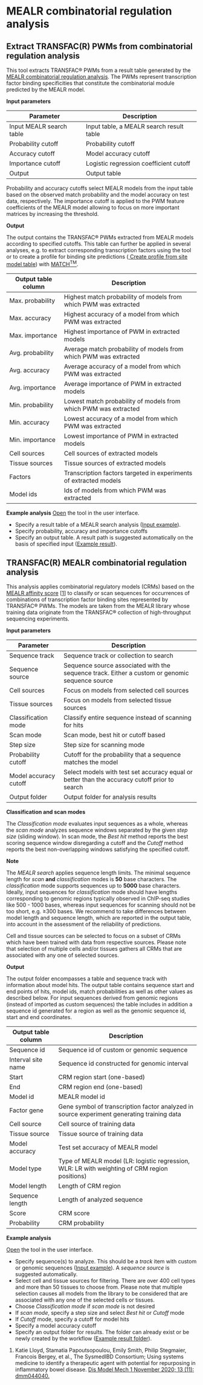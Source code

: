 # MEALR combinatorial regulation analysis
## Extract TRANSFAC(R) PWMs from combinatorial regulation analysis
This tool extracts TRANSFAC&#174; PWMs from a result table generated by the <a href="https://platform.genexplain.com/bioumlweb/#de=analyses/Methods/MEALR%20combinatorial%20regulation%20analysis/TRANSFAC(R)%20MEALR%20combinatorial%20regulation%20analysis">MEALR combinatorial regulation analysis</a>.
The PWMs represent transcription factor binding specificities that constitute the combinatorial
module predicted by the MEALR model.

**Input parameters**

<table>
<thead>
<tr>
<th>Parameter</th>
<th>Description</th>
</tr>
</thead>
<tbody>
<tr>
<td>Input MEALR search table</td>
<td>Input table, a MEALR search result table</td>
</tr>
<tr>
<td>Probability cutoff</td>
<td>Probability cutoff</td>
</tr>
<tr>
<td>Accuracy cutoff</td>
<td>Model accuracy cutoff</td>
</tr>
<tr>
<td>Importance cutoff</td>
<td>Logistic regression coefficient cutoff</td>
</tr>
<tr>
<td>Output</td>
<td>Output table</td>
</tr>
</tbody>
</table>
Probability and accuracy cutoffs select MEALR models from the input table based on the observed
match probability and the model accuracy on test data, respectively. The importance cutoff is
applied to the PWM feature coefficients of the MEALR model allowing to focus on more important
matrices by increasing the threshold.

**Output**

The output contains the TRANSFAC&#174; PWMs extracted from MEALR models according to specified
cutoffs. This table can further be applied in several analyses, e.g. to extract corresponding
transcription factors using the tool <a href=""></a> or to create a profile for binding site
predictions (<a href="https://test2.genexplain.com/bioumlweb/#de=analyses/Methods/Site%20analysis/Create%20profile%20from%20site%20model%20table">
Create profile from site model table</a>) with <a href="https://test2.genexplain.com/bioumlweb/#de=analyses/Methods/Site%20analysis/TRANSFAC(R)%20Match(TM)%20for%20tracks">MATCH<sup>TM</sup></a>.

<table>
<thead>
<tr>
<th>Output table column</th>
<th>Description</th>
</tr>
</thead>
<tbody>
<tr>
<td>Max. probability</td>
<td>Highest match probability of models from which PWM was extracted</td>
</tr>
<tr>
<td>Max. accuracy</td>
<td>Highest accuracy of a model from which PWM was extracted</td>
</tr>
<tr>
<td>Max. importance</td>
<td>Highest importance of PWM in extracted models</td>
</tr>
<tr>
<td>Avg. probability</td>
<td>Average match probability of models from which PWM was extracted</td>
</tr>
<tr>
<td>Avg. accuracy</td>
<td>Average accuracy of a model from which PWM was extracted</td>
</tr>
<tr>
<td>Avg. importance</td>
<td>Average importance of PWM in extracted models</td>
</tr>
<tr>
<td>Min. probability</td>
<td>Lowest match probability of models from which PWM was extracted</td>
</tr>
<tr>
<td>Min. accuracy</td>
<td>Lowest accuracy of a model from which PWM was extracted</td>
</tr>
<tr>
<td>Min. importance</td>
<td>Lowest importance of PWM in extracted models</td>
</tr>
<tr>
<td>Cell sources</td>
<td>Cell sources of extracted models</td>
</tr>
<tr>
<td>Tissue sources</td>
<td>Tissue sources of extracted models</td>
</tr>
<tr>
<td>Factors</td>
<td>Transcription factors targeted in experiments of extracted models</td>
</tr>
<tr>
<td>Model ids</td>
<td>Ids of models from which PWM was extracted</td>
</tr>
</tbody>
</table>

**Example analysis**
<a href="https://platform.genexplain.com/bioumlweb/#de=analyses/Methods/MEALR%20combinatorial%20regulation%20analysis/Extract%20TRANSFAC(R)%20PWMs%20from%20combinatorial%20regulation%20analysis">Open</a> the tool in the user interface.

- Specify a result table of a MEALR search analysis ([Input example](https://platform.genexplain.com/bioumlweb/#de=data%2FExamples%2FCombinatorial+regulation+analysis+of+TAL1%2FData%2FTAL1+track+%28Combinatorial+regulatory+analysis%29%2FMEALR+predictions%2FMEALR+search+result)).
- Specify probability, accuracy and importance cutoffs
- Specify an output table. A result path is suggested automatically on the basis of specified input (<a href="https://platform.genexplain.com/bioumlweb/#de=data/Examples/Combinatorial%20regulation%20analysis%20of%20TAL1/Data/TAL1%20track%20(Combinatorial%20regulatory%20analysis)/MEALR%20PWMs">Example result</a>).

## TRANSFAC(R) MEALR combinatorial regulation analysis

This analysis applies combinatorial regulatory models (CRMs) based on the
<a href="#de=analyses/Methods/Site%20analysis/MEALR%20(tracks)">MEALR affinity score</a> &#91;<a href="#ref1">1</a>&#93;
to classify or scan sequences for occurrences of combinations of transcription factor binding sites
represented by TRANSFAC&#174; PWMs. The models are taken from the MEALR library whose training data
originate from the TRANSFAC&#174; collection of high-throughput sequencing experiments.

**Input parameters**

<table>
<thead>
<tr>
<th>Parameter</th>
<th>Description</th>
</tr>
</thead>
<tbody>
<tr>
<td>Sequence track</td>
<td>Sequence track or collection to search</td>
</tr>
<tr>
<td>Sequence source</td>
<td>Sequence source associated with the sequence track. Either a custom or genomic sequence source</td>
</tr>
<tr>
<td>Cell sources</td>
<td>Focus on models from selected cell sources</td>
</tr>
<tr>
<td>Tissue sources</td>
<td>Focus on models from selected tissue sources</td>
</tr>
<tr>
<td>Classification mode</td>
<td>Classify entire sequence instead of scanning for hits</td>
</tr>
<tr>
<td>Scan mode</td>
<td>Scan mode, best hit or cutoff based</td>
</tr>
<tr>
<td>Step size</td>
<td>Step size for scanning mode</td>
</tr>
<tr>
<td>Probability cutoff</td>
<td>Cutoff for the probability that a sequence matches the model</td>
</tr>
<tr>
<td>Model accuracy cutoff</td>
<td>Select models with test set accuracy equal or better than the accuracy cutoff prior to search</td>
</tr>
<tr>
<td>Output folder</td>
<td>Output folder for analysis results</td>
</tr>
</tbody>
</table>


**Classification and scan modes**

The _Classification mode_ evaluates input sequences as a whole, whereas the _scan mode_ analyzes
sequence windows separated by the given _step size_ (sliding window). In scan mode, the _Best hit_
method reports the best scoring sequence window disregarding a cutoff and the _Cutoff_ method
reports the best non-overlapping windows satisfying the specified cutoff.

**Note**

The _MEALR search_ applies sequence length limits. The minimal sequence length for _scan_ **and**
_classification_ modes is **50** base characters. The _classification_ mode supports sequences up to
**5000** base characters.
Ideally, input sequences for _classification_ mode should have lengths corresponding to genomic
regions typically observed in ChIP-seq studies like 500 - 1000 bases, whereas input sequences for
scanning should not be too short, e.g. &ge;300 bases. We recommend to take differences between
model length and sequence length, which are reported in the output table, into account in the
assessment of the reliability of predictions.

Cell and tissue sources can be selected to focus on a subset of CRMs which have been trained with
data from respective sources. Please note that selection of multiple cells and/or tissues gathers
all CRMs that are associated with any one of selected sources.

**Output**

The output folder encompasses a table and sequence track with information about model hits.
The output table contains sequence start and end points of hits, model ids, match probabilities as
well as other values as described below. For input sequences derived from genomic regions &#40;instead
of imported as custom sequences&#41; the table includes in addition a sequence id generated for a
region as well as the genomic sequence id, start and end coordinates.

<table>
<thead>
<tr>
<th>Output table column</th>
<th>Description</th>
</tr>
</thead>
<tbody>
<tr>
<td>Sequence id</td>
<td>Sequence id of custom or genomic sequence</td>
</tr>
<tr>
<td>Interval site name</td>
<td>Sequence id constructed for genomic interval</td>
</tr>
<tr>
<td>Start</td>
<td>CRM region start (one-based)</td>
</tr>
<tr>
<td>End</td>
<td>CRM region end (one-based)</td>
</tr>
<tr>
<td>Model id</td>
<td>MEALR model id</td>
</tr>
<tr>
<td>Factor gene</td>
<td>Gene symbol of transcription factor analyzed in source experiment generating training data</td>
</tr>
<tr>
<td>Cell source</td>
<td>Cell source of training data</td>
</tr>
<tr>
<td>Tissue source</td>
<td>Tissue source of training data</td>
</tr>
<tr>
<td>Model accuracy</td>
<td>Test set accuracy of MEALR model</td>
</tr>
<tr>
<td>Model type</td>
<td>Type of MEALR model (LR: logistic regression, WLR: LR with weighting of CRM region positions)</td>
</tr>
<tr>
<td>Model length</td>
<td>Length of CRM region</td>
</tr>
<tr>
<td>Sequence length</td>
<td>Length of analyzed sequence</td>
</tr>
<tr>
<td>Score</td>
<td>CRM score</td>
</tr>
<tr>
<td>Probability</td>
<td>CRM probability</td>
</tr>
</tbody>
</table>


**Example analysis**

<a href="https://platform.genexplain.com/bioumlweb/#de=analyses/Methods/MEALR%20combinatorial%20regulation%20analysis/TRANSFAC(R)%20MEALR%20combinatorial%20regulation%20analysis">Open</a> the tool in the user interface.

- Specify sequence(s) to analyze. This should be a _track_ item with custom or genomic sequences ([Input example](https://platform.genexplain.com/bioumlweb/#de=data%2FExamples%2FCombinatorial+regulation+analysis+of+TAL1%2FData%2FTAL1+track)). A _sequence source_ is suggested automatically.
- Select cell and tissue sources for filtering. There are over 400 cell types and more than 50 tissues to choose from. Please note that
multiple selection causes all models from the library to be considered that are associated with any one of the selected cells or tissues.
- Choose _Classification mode_ if _scan mode_ is not desired
- If _scan mode_, specify a step size and select _Best hit_ or _Cutoff_ mode
- If _Cutoff_ mode, specify a cutoff for model hits
- Specify a model accuracy cutoff
- Specify an output folder for results. The folder can already exist or be newly created by the workflow (<a href="https://platform.genexplain.com/bioumlweb/#de=data/Examples/Combinatorial%20regulation%20analysis%20of%20TAL1/Data/TAL1%20track%20(Combinatorial%20regulatory%20analysis)">Example result folder</a>).

<ol>
  <li>
    <a id="ref1">Katie Lloyd, Stamatia Papoutsopoulou, Emily Smith, Philip Stegmaier, Francois Bergey, et al., The SysmedIBD Consortium;
    Using systems medicine to identify a therapeutic agent with potential for repurposing in inflammatory bowel disease.</a>
    <a href="https://doi.org/10.1242/dmm.044040">Dis Model Mech 1 November 2020; 13 (11): dmm044040.</a>
  </li>
</ol>

